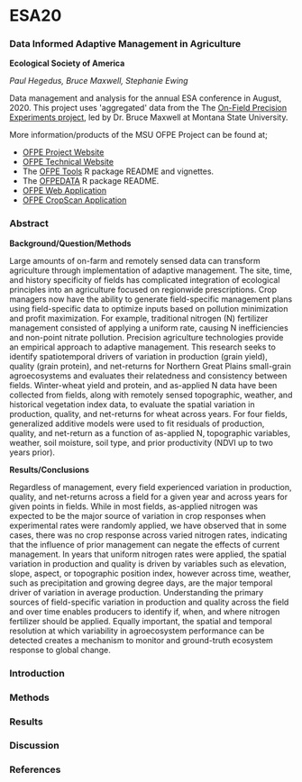# ESA20
### Data Informed Adaptive Management in Agriculture
**Ecological Society of America**

*Paul Hegedus, Bruce Maxwell, Stephanie Ewing*

Data management and analysis for the annual ESA conference in August, 2020. This project uses 'aggregated' data from the The [On-Field Precision Experiments project](https://sites.google.com/site/ofpeframework/), led by Dr. Bruce Maxwell at Montana State University.

More information/products of the MSU OFPE Project can be found at;

  * [OFPE Project Website](https://sites.google.com/site/ofpeframework/)
  * [OFPE Technical Website](https://paulhegedus.github.io/OFPE-Website/)
  * The [OFPE Tools](https://github.com/paulhegedus/OFPE.git) R package README and vignettes.
  * The [OFPEDATA]([here](https://github.com/paulhegedus/OFPEDATA.git)) R package README.
  * [OFPE Web Application](https://paulhegedus.shinyapps.io/OFPE_AnalysisAndSim_App_v1/?_ga=2.189182059.1336631904.1592115204-590292424.1592115204)
  * [OFPE CropScan Application](https://paulhegedus.shinyapps.io/OFPE_Protein_Application/?_ga=2.69643152.1880072526.1592481594-590292424.1592115204)

### Abstract
**Background/Question/Methods**

Large amounts of on-farm and remotely sensed data can transform agriculture through implementation of adaptive management. The site, time, and history specificity of fields has complicated integration of ecological principles into an agriculture focused on regionwide prescriptions. Crop managers now have the ability to generate field-specific management plans using field-specific data to optimize inputs based on pollution minimization and profit maximization. For example, traditional nitrogen (N) fertilizer management consisted of applying a uniform rate, causing N inefficiencies and non-point nitrate pollution. Precision agriculture technologies provide an empirical approach to adaptive management. This research seeks to identify spatiotemporal drivers of variation in production (grain yield), quality (grain protein), and net-returns for Northern Great Plains small-grain agroecosystems and evaluates their relatedness and consistency between fields. Winter-wheat yield and protein, and as-applied N data have been collected from fields, along with remotely sensed topographic, weather, and historical vegetation index data, to evaluate the spatial variation in production, quality, and net-returns for wheat across  years. For four fields, generalized additive models were used to fit residuals of production, quality, and net-return as a function of as-applied N, topographic variables, weather, soil moisture, soil type, and prior productivity (NDVI up to two years prior).

**Results/Conclusions**

Regardless of management, every field experienced variation in production, quality, and net-returns across a field for a given year and across years for given points in fields. While in most fields, as-applied nitrogen was expected to be the major source of variation in crop responses when experimental rates were randomly applied, we have observed that in some cases, there was no crop response across varied nitrogen rates, indicating that the influence of prior management can negate the effects of current management. In years that uniform nitrogen rates were applied, the spatial variation in production and quality is driven by variables such as elevation, slope, aspect, or topographic position index, however across time, weather, such as precipitation and growing degree days, are the major temporal driver of variation in average production. Understanding the primary sources of field-specific variation in production and quality across the field and over time enables producers to identify if, when, and where nitrogen fertilizer should be applied. Equally important, the spatial and temporal resolution at which variability in agroecosystem performance can be detected creates a mechanism to monitor and ground-truth ecosystem response to global change.


### Introduction



### Methods



### Results



### Discussion



### References





